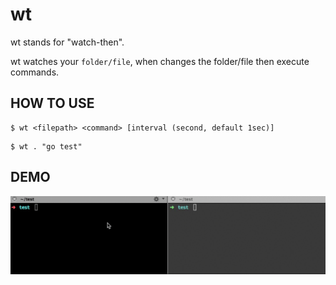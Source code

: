 wt
================

wt stands for "watch-then".

wt watches your `folder/file`, when changes the folder/file then execute commands.

HOW TO USE
-----------------

```shell
$ wt <filepath> <command> [interval (second, default 1sec)]
```

```shell
$ wt . "go test"
```

DEMO
-----------------

![image](./wt_demo.gif)

